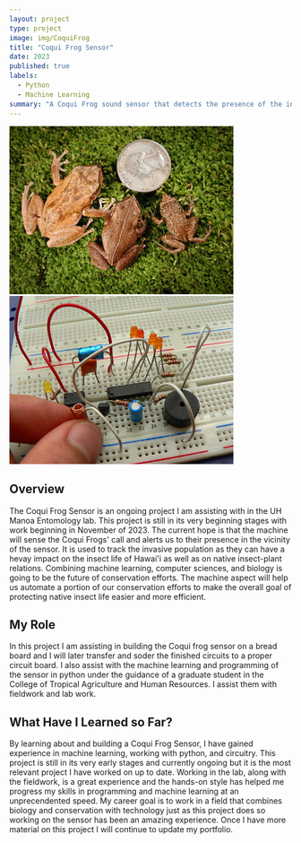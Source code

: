 ```yaml
---
layout: project
type: project
image: img/CoquiFrog
title: "Coqui Frog Sensor"
date: 2023
published: true
labels:
  - Python
  - Machine Learning
summary: "A Coqui Frog sound sensor that detects the presence of the invasive species."
---
```

<div class="text-center p-4">
  <img width="400px" src="../img/CoquiSize.jpg" class="img-thumbnail" >
  <img width="400px" src="../img/BreadBoardEx.jpg" class="img-thumbnail" >
</div>

## Overview
The Coqui Frog Sensor is an ongoing project I am assisting with in the UH Manoa Entomology lab. This project is still in its very beginning stages with work beginning in November of 2023. The current hope is that the machine will sense the Coqui Frogs' call and alerts us to their presence in the vicinity of the sensor. It is used to track the invasive population as they can have a hevay impact on the insect life of Hawai'i as well as on native insect-plant relations. Combining machine learning, computer sciences, and biology is going to be the future of conservation efforts. The machine aspect will help us automate a portion of our conservation efforts to make the overall goal of protecting native insect life easier and more efficient. 

## My Role
In this project I am assisting in building the Coqui frog sensor on a bread board and I will later transfer and soder the finished circuits to a proper circuit board. I also assist with the machine learning and programming of the sensor in python under the guidance of a graduate student in the College of Tropical Agriculture and Human Resources. I assist them with fieldwork and lab work.

## What Have I Learned so Far?
By learning about and building a Coqui Frog Sensor, I have gained experience in machine learning, working with python, and circuitry. This project is still in its very early stages and currently ongoing but it is the most relevant project I have worked on up to date. Working in the lab, along with the fieldwork, is a great experience and the hands-on style has helped me progress my skills in programming and machine learning at an unprecendented speed. My career goal is to work in a field that combines biology and conservation with technology just as this project does so working on the sensor has been an amazing experience. Once I have more material on this project I will continue to update my portfolio.
